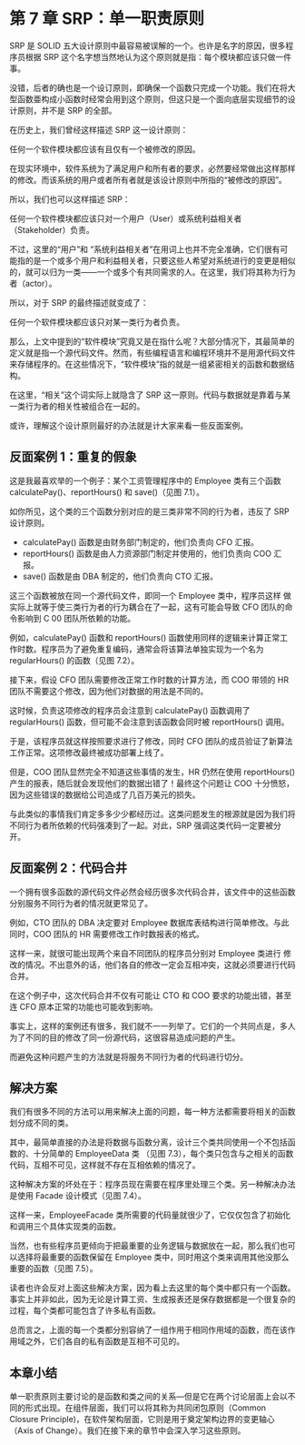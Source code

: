 # 第 7 章 SRP：单一职责原则

SRP 是 SOLID 五大设计原则中最容易被误解的一个。也许是名字的原因，很多程序员根据 SRP 这个名字想当然地认为这个原则就是指：每个模块都应该只做一件事。

没错，后者的确也是一个设订原则，即确保一个函数只完成一个功能。我们在将大型函数亜构成小函数时经常会用到这个原则，但这只是一个面向底层实现细节的设计原则，并不是 SRP 的全部。

在历史上，我们曾经这样描述 SRP 这一设计原则：

任何一个软件模块都应该有且仅有一个被修改的原因。

在现实环境中，软件系统为了满足用户和所有者的要求，必然要经常做出这样那样的修改。而该系统的用户或者所有者就是该设计原则中所指的“被修改的原因”。

所以，我们也可以这样描述 SRP：

任何一个软件模块都应该只对一个用户（User）或系统利益相关者（Stakeholder）负责。

不过，这里的“用户”和 “系统利益相关者”在用词上也并不完全准确，它们很有可能指的是一个或多个用户和利益相关者，只要这些人希望对系统进行的变更是相似的，就可以归为一类——一个或多个有共同需求的人。在这里，我们将其称为行为者（actor）。

所以，对于 SRP 的最终描述就变成了：

任何一个软件模块都应该只对某一类行为者负责。

那么，上文中提到的“软件模块”究竟又是在指什么呢？大部分情况下，其最简单的定义就是指一个源代码文件。然而，有些编程语言和编程环境并不是用源代码文件来存储程序的。在这些情况下，“软件模块”指的就是一组紧密相关的函数和数据结构。

在这里，“相关”这个词实际上就隐含了 SRP 这一原则。代码与数据就是靠着与某一类行为者的相关性被组合在一起的。

或许，理解这个设计原则最好的办法就是计大家来看一些反面案例。

## 反面案例 1：重复的假象

这是我最喜欢举的一个例子：某个工资管理程序中的 Employee 类有三个函数 calculatePay()、reportHours() 和 save()（见图 7.1）。

如你所见，这个类的三个函数分别对应的是三类非常不同的行为者，违反了 SRP 设计原则。

- calculatePay() 函数是由财务部门制定的，他们负责向 CFO 汇报。
- reportHours() 函数是由人力资源部门制定并使用的，他们负责向 COO 汇报。
- save() 函数是由 DBA 制定的，他们负责向 CTO 汇报。

这三个函数被放在同一个源代码文件，即同一个 Employee 类中，程序员这样 做实际上就等于使三类行为者的行为耦合在了一起，这有可能会导致 CFO 团队的命令影响到 C 00 团队所依赖的功能。

例如，calculatePay() 函数和 reportHours() 函数使用同样的逻辑来计算正常工作时数。程序员为了避免重复编码，通常会将该算法单独实现为一个名为 regularHours() 的函数（见图 7.2）。

接下来，假设 CFO 团队需要修改正常工作时数的计算方法，而 COO 带领的 HR 团队不需要这个修改，因为他们对数据的用法是不同的。

这时候，负责这项修改的程序员会注意到 calculatePay() 函数调用了 regularHours() 函数，但可能不会注意到该函数会同时被 reportHours() 调用。

于是，该程序员就这样按照要求进行了修改，同时 CFO 团队的成员验证了新算法工作正常。这项修改最终被成功部署上线了。

但是，COO 团队显然完全不知道这些事情的发生，HR 仍然在使用 reportHours() 产生的报表，随后就会发现他们的数据出错了！最终这个问题让 COO 十分愤怒，因为这些错误的数据给公司造成了几百万美元的损失。

与此类似的事情我们肯定多多少少都经历过。这类问题发生的根源就是因为我们将不同行为者所依赖的代码强凑到了一起。对此，SRP 强调这类代码一定要被分开。

## 反面案例 2：代码合井

一个拥有很多函数的源代码文件必然会经历很多次代码合并，该文件中的这些函数分别服务不同行为者的情况就更常见了。

例如，CTO 团队的 DBA 决定要对 Employee 数据库表结构进行简单修改。与此同时，COO 团队的 HR 需要修改工作时数报表的格式。

这样一来，就很可能出现两个来自不同团队的程序员分别对 Employee 类进行 修改的情况。不出意外的话，他们各自的修改一定会互相冲突，这就必须要进行代码合并。

在这个例子中，这次代码合并不仅有可能让 CTO 和 COO 要求的功能出错，甚至连 CFO 原本正常的功能也可能收到影响。

事实上，这样的案例还有很多，我们就不一一列举了。它们的一个共同点是，多人为了不同的目的修改了同一份源代码，这很容易造成问题的产生。

而避免这种问题产生的方法就是将服务不同行为者的代码进行切分。

## 解决方案

我们有很多不同的方法可以用来解决上面的问题，每一种方法都需要将相关的函数划分成不同的类。

其中，最简单直接的办法是将数据与函数分离，设计三个类共同使用一个不包括函数的、十分简单的 EmployeeData 类 （见图 7.3），每个类只包含与之相关的函数代码，互相不可见，这样就不存在互相依赖的情况了。

这种解决方案的坏处在于：程序员现在需要在程序里处理三个类。另一种解决办法是使用 Facade 设计模式（见图 7.4）。

这样一来，EmployeeFacade 类所需要的代码量就很少了，它仅仅包含了初始化和调用三个具体实现类的函数。

当然，也有些程序员更倾向于把最重要的业务逻辑与数据放在一起，那么我们也可以选择将最重要的函数保留在 Employee 类中，同时用这个类来调用其他没那么重要的函数（见图 7.5）。

读者也许会反对上面这些解决方案，因为看上去这里的每个类中都只有一个函数。事实上并非如此，因为无论是计算工资、生成报表还是保存数据都是一个很复杂的过程，每个类都可能包含了许多私有函数。

总而言之，上面的每一个类都分别容纳了一组作用于相同作用域的函数，而在该作用域之外，它们各自的私有函数是互相不可见的。

## 本章小结

单一职责原则主要讨论的是函数和类之间的关系—但是它在两个讨论层面上会以不同的形式出现。在组件层面，我们可以将其称为共同闭包原则（Common Closure Principle)，在软件架构层面，它则是用于奠定架构边界的变更轴心（Axis of Change）。我们在接下来的章节中会深入学习这些原则。
